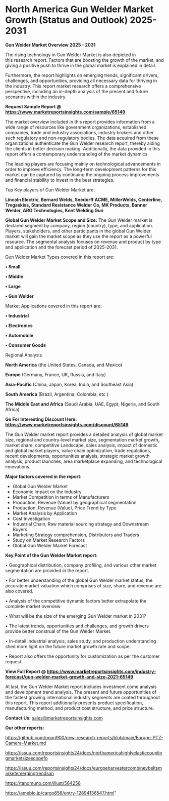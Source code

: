 # North America Gun Welder Market Growth (Status and Outlook) 2025-2031

<Strong> Gun Welder Market Overview 2025 - 2031</strong>

The rising technology in Gun Welder Market is also depicted in this research report. Factors that are boosting the growth of the market, and giving a positive push to thrive in the global market is explained in detail.

Furthermore, the report highlights on emerging trends, significant drivers, challenges, and opportunities, providing all necessary data for thriving in the industry. This report market research offers a comprehensive perspective, including an in-depth analysis of the present and future scenarios within the industry.

<strong>Request Sample Report @ <a href=https://www.marketreportsinsights.com/sample/65149>https://www.marketreportsinsights.com/sample/65149</a></strong>

The market overview included in this report provides information from a wide range of resources like government organizations, established companies, trade and industry associations, industry brokers and other such regulatory and non-regulatory bodies. The data acquired from these organizations authenticate the Gun Welder research report, thereby aiding the clients in better decision making. Additionally, the data provided in this report offers a contemporary understanding of the market dynamics.

The leading players are focusing mainly on technological advancements in order to improve efficiency. The long-term development patterns for this market can be captured by continuing the ongoing process improvements and financial stability to invest in the best strategies.

Top Key players of Gun Welder Market are:

<strong>Lincoln Electric, Bernard Welds, Seedorff ACME, MillerWelds, Centerline, Tregaskiss, Standard Resistance Welder Co, MK Products, Banner Welder, ARO Technologies, Kent Welding Gun</strong>

<strong><b>Global Gun Welder Market Scope and Size:</b></strong>
The Gun Welder market is declared segment by company, region (country), type, and application. Players, stakeholders, and other participants in the global Gun Welder market will gain the market scope as they use the report as a powerful resource. The segmental analysis focuses on revenue and product by type and application and the forecast period of 2025-2031.

Gun Welder Market Types covered in this report are:

<strong>• Small

• Middle

• Large

• Gun Welder</strong>

Market Applications covered in this report are:

<strong>• Industrial

• Electronics

• Automobile

• Consumer Goods</strong> 

Regional Analysis

<strong>North America</strong> (the United States, Canada, and Mexico)

<strong>Europe</strong> (Germany, France, UK, Russia, and Italy)

<strong>Asia-Pacific</strong> (China, Japan, Korea, India, and Southeast Asia)

<strong>South America</strong> (Brazil, Argentina, Colombia, etc.)

<strong>The Middle East and Africa</strong> (Saudi Arabia, UAE, Egypt, Nigeria, and South Africa)

<strong>Go For Interesting Discount Here: <a href=https://www.marketreportsinsights.com/discount/65149>https://www.marketreportsinsights.com/discount/65149</a></strong>

The Gun Welder market report provides a detailed analysis of global market size, regional and country-level market size, segmentation market growth, market share, competitive Landscape, sales analysis, impact of domestic and global market players, value chain optimization, trade regulations, recent developments, opportunities analysis, strategic market growth analysis, product launches, area marketplace expanding, and technological innovations.

<strong><b>Major factors covered in the report:</b></strong>
<ul>
  <li>Global Gun Welder Market </li>
  <li>Economic Impact on the Industry</li>
  <li>Market Competition in terms of Manufacturers</li>
  <li>Production, Revenue (Value) by geographical segmentation</li>
  <li>Production, Revenue (Value), Price Trend by Type</li>
  <li>Market Analysis by Application</li>
  <li>Cost Investigation</li>
  <li>Industrial Chain, Raw material sourcing strategy and Downstream Buyers</li>
  <li>Marketing Strategy comprehension, Distributors and Traders</li>
  <li>Study on Market Research Factors</li>
  <li>Global Gun Welder Market Forecast</li>
</ul>

<strong><b>Key Point of the Gun Welder Market report:</b></strong>

• Geographical distribution, company profiling, and various other market segmentation are provided in the report.

• For better understanding of the global Gun Welder market status, the accurate market valuation which comprises of size, share, and revenue are also covered.

• Analysis of the competitive dynamic factors better extrapolate the complete market overview

• What will be the size of the emerging Gun Welder market in 2031?

• The latest trends, opportunities and challenges, and growth drivers provide better construal of the Gun Welder Market.

• In-detail industrial analysis, sales study, and production understanding shed more light on the future market growth rate and scope.

• Report also offers the opportunity for customization as per the customer request.

<strong><b>View Full Report @ <a href=https://www.marketreportsinsights.com/industry-forecast/gun-welder-market-growth-and-size-2021-65149>https://www.marketreportsinsights.com/industry-forecast/gun-welder-market-growth-and-size-2021-65149</a></b></strong>


At last, the Gun Welder Market report includes investment come analysis and development trend analysis. The present and future opportunities of the fastest growing international industry segments are coated throughout this report. This report additionally presents product specification, manufacturing method, and product cost structure, and price structure.

<strong>Contact Us:</strong>
sales@marketreportsinsights.com

<strong>Our other reports:</strong>

<a href=https://github.com/noori900/new-research-reports/blob/main/Europe-PTZ-Camera-Market.md>https://github.com/noori900/new-research-reports/blob/main/Europe-PTZ-Camera-Market.md</a>

<a href=https://issuu.com/reportsinsights24/docs/northamericahighlyelasticcouplingmarketsizescopefo>https://issuu.com/reportsinsights24/docs/northamericahighlyelasticcouplingmarketsizescopefo</a>

<a href=https://issuu.com/reportsinsights24/docs/europeharvestercombinevbeltsmarketemergingtrendsan>https://issuu.com/reportsinsights24/docs/europeharvestercombinevbeltsmarketemergingtrendsan</a>

<a href=https://tanomuno.com/illust/564256>https://tanomuno.com/illust/564256</a>

<a href=https://ameblo.jp/cargo656/entry-12894136547.html>https://ameblo.jp/cargo656/entry-12894136547.html</a>"
